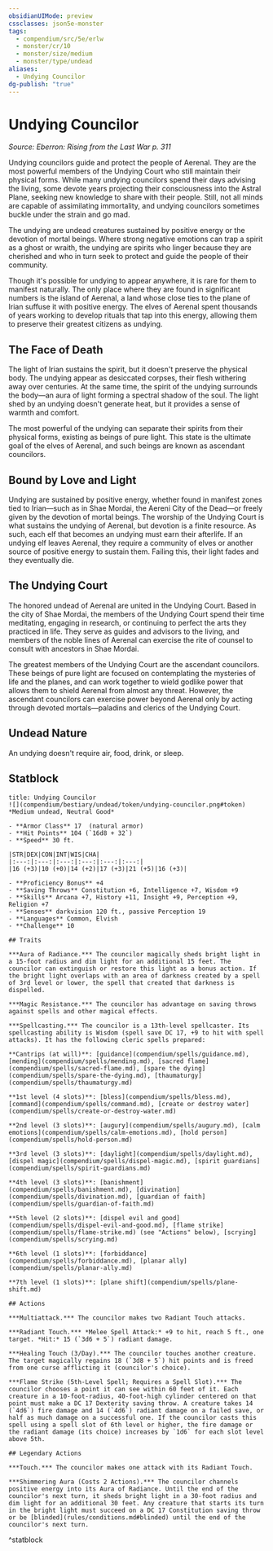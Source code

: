 ```yaml
---
obsidianUIMode: preview
cssclasses: json5e-monster
tags:
  - compendium/src/5e/erlw
  - monster/cr/10
  - monster/size/medium
  - monster/type/undead
aliases:
  - Undying Councilor
dg-publish: "true"
---
```

# Undying Councilor
*Source: Eberron: Rising from the Last War p. 311*  

Undying councilors guide and protect the people of Aerenal. They are the most powerful members of the Undying Court who still maintain their physical forms. While many undying councilors spend their days advising the living, some devote years projecting their consciousness into the Astral Plane, seeking new knowledge to share with their people. Still, not all minds are capable of assimilating immortality, and undying councilors sometimes buckle under the strain and go mad.

The undying are undead creatures sustained by positive energy or the devotion of mortal beings. Where strong negative emotions can trap a spirit as a ghost or wraith, the undying are spirits who linger because they are cherished and who in turn seek to protect and guide the people of their community.

Though it's possible for undying to appear anywhere, it is rare for them to manifest naturally. The only place where they are found in significant numbers is the island of Aerenal, a land whose close ties to the plane of Irian suffuse it with positive energy. The elves of Aerenal spent thousands of years working to develop rituals that tap into this energy, allowing them to preserve their greatest citizens as undying.

## The Face of Death

The light of Irian sustains the spirit, but it doesn't preserve the physical body. The undying appear as desiccated corpses, their flesh withering away over centuries. At the same time, the spirit of the undying surrounds the body—an aura of light forming a spectral shadow of the soul. The light shed by an undying doesn't generate heat, but it provides a sense of warmth and comfort.

The most powerful of the undying can separate their spirits from their physical forms, existing as beings of pure light. This state is the ultimate goal of the elves of Aerenal, and such beings are known as ascendant councilors.

## Bound by Love and Light

Undying are sustained by positive energy, whether found in manifest zones tied to Irian—such as in Shae Mordai, the Aereni City of the Dead—or freely given by the devotion of mortal beings. The worship of the Undying Court is what sustains the undying of Aerenal, but devotion is a finite resource. As such, each elf that becomes an undying must earn their afterlife. If an undying elf leaves Aerenal, they require a community of elves or another source of positive energy to sustain them. Failing this, their light fades and they eventually die.

## The Undying Court

The honored undead of Aerenal are united in the Undying Court. Based in the city of Shae Mordai, the members of the Undying Court spend their time meditating, engaging in research, or continuing to perfect the arts they practiced in life. They serve as guides and advisors to the living, and members of the noble lines of Aerenal can exercise the rite of counsel to consult with ancestors in Shae Mordai.

The greatest members of the Undying Court are the ascendant councilors. These beings of pure light are focused on contemplating the mysteries of life and the planes, and can work together to wield godlike power that allows them to shield Aerenal from almost any threat. However, the ascendant councilors can exercise power beyond Aerenal only by acting through devoted mortals—paladins and clerics of the Undying Court.

## Undead Nature

An undying doesn't require air, food, drink, or sleep.

## Statblock

```ad-statblock
title: Undying Councilor
![](compendium/bestiary/undead/token/undying-councilor.png#token)
*Medium undead, Neutral Good*

- **Armor Class** 17  (natural armor)
- **Hit Points** 104 (`16d8 + 32`)
- **Speed** 30 ft.

|STR|DEX|CON|INT|WIS|CHA|
|:---:|:---:|:---:|:---:|:---:|:---:|
|16 (+3)|10 (+0)|14 (+2)|17 (+3)|21 (+5)|16 (+3)|

- **Proficiency Bonus** +4
- **Saving Throws** Constitution +6, Intelligence +7, Wisdom +9
- **Skills** Arcana +7, History +11, Insight +9, Perception +9, Religion +7
- **Senses** darkvision 120 ft., passive Perception 19
- **Languages** Common, Elvish
- **Challenge** 10

## Traits

***Aura of Radiance.*** The councilor magically sheds bright light in a 15-foot radius and dim light for an additional 15 feet. The councilor can extinguish or restore this light as a bonus action. If the bright light overlaps with an area of darkness created by a spell of 3rd level or lower, the spell that created that darkness is dispelled.

***Magic Resistance.*** The councilor has advantage on saving throws against spells and other magical effects.

***Spellcasting.*** The councilor is a 13th-level spellcaster. Its spellcasting ability is Wisdom (spell save DC 17, +9 to hit with spell attacks). It has the following cleric spells prepared:

**Cantrips (at will)**: [guidance](compendium/spells/guidance.md), [mending](compendium/spells/mending.md), [sacred flame](compendium/spells/sacred-flame.md), [spare the dying](compendium/spells/spare-the-dying.md), [thaumaturgy](compendium/spells/thaumaturgy.md)

**1st level (4 slots)**: [bless](compendium/spells/bless.md), [command](compendium/spells/command.md), [create or destroy water](compendium/spells/create-or-destroy-water.md)

**2nd level (3 slots)**: [augury](compendium/spells/augury.md), [calm emotions](compendium/spells/calm-emotions.md), [hold person](compendium/spells/hold-person.md)

**3rd level (3 slots)**: [daylight](compendium/spells/daylight.md), [dispel magic](compendium/spells/dispel-magic.md), [spirit guardians](compendium/spells/spirit-guardians.md)

**4th level (3 slots)**: [banishment](compendium/spells/banishment.md), [divination](compendium/spells/divination.md), [guardian of faith](compendium/spells/guardian-of-faith.md)

**5th level (2 slots)**: [dispel evil and good](compendium/spells/dispel-evil-and-good.md), [flame strike](compendium/spells/flame-strike.md) (see "Actions" below), [scrying](compendium/spells/scrying.md)

**6th level (1 slots)**: [forbiddance](compendium/spells/forbiddance.md), [planar ally](compendium/spells/planar-ally.md)

**7th level (1 slots)**: [plane shift](compendium/spells/plane-shift.md)

## Actions

***Multiattack.*** The councilor makes two Radiant Touch attacks.

***Radiant Touch.*** *Melee Spell Attack:* +9 to hit, reach 5 ft., one target. *Hit:* 15 (`3d6 + 5`) radiant damage.

***Healing Touch (3/Day).*** The councilor touches another creature. The target magically regains 18 (`3d8 + 5`) hit points and is freed from one curse afflicting it (councilor's choice).

***Flame Strike (5th-Level Spell; Requires a Spell Slot).*** The councilor chooses a point it can see within 60 feet of it. Each creature in a 10-foot-radius, 40-foot-high cylinder centered on that point must make a DC 17 Dexterity saving throw. A creature takes 14 (`4d6`) fire damage and 14 (`4d6`) radiant damage on a failed save, or half as much damage on a successful one. If the councilor casts this spell using a spell slot of 6th level or higher, the fire damage or the radiant damage (its choice) increases by `1d6` for each slot level above 5th.

## Legendary Actions

***Touch.*** The councilor makes one attack with its Radiant Touch.

***Shimmering Aura (Costs 2 Actions).*** The councilor channels positive energy into its Aura of Radiance. Until the end of the councilor's next turn, it sheds bright light in a 30-foot radius and dim light for an additional 30 feet. Any creature that starts its turn in the bright light must succeed on a DC 17 Constitution saving throw or be [blinded](rules/conditions.md#blinded) until the end of the councilor's next turn.
```
^statblock